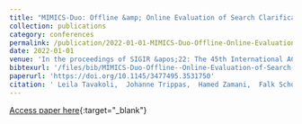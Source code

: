 ```yaml
---
title: "MIMICS-Duo: Offline &amp; Online Evaluation of Search Clarification"
collection: publications
category: conferences
permalink: /publication/2022-01-01-MIMICS-Duo-Offline-Online-Evaluation-of-Search-Clarification
date: 2022-01-01
venue: 'In the proceedings of SIGIR &apos;22: The 45th International ACM SIGIR Conference on Research and Development in Information Retrieval, Madrid, Spain, July 11 - 15, 2022'
bibtexurl: '/files/bib/MIMICS-Duo-Offline--Online-Evaluation-of-Search-Clarification.bib'
paperurl: 'https://doi.org/10.1145/3477495.3531750'
citation: ' Leila Tavakoli,  Johanne Trippas,  Hamed Zamani,  Falk Scholer,  Mark Sanderson, &quot;MIMICS-Duo: Offline &amp;amp; Online Evaluation of Search Clarification.&quot; In the proceedings of SIGIR &amp;apos;22: The 45th International ACM SIGIR Conference on Research and Development in Information Retrieval, Madrid, Spain, July 11 - 15, 2022, 2022.'
---
```

[Access paper here](https://doi.org/10.1145/3477495.3531750){:target="_blank"}

